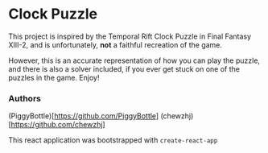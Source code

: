 # Clock Puzzle

This project is inspired by the Temporal Rift Clock Puzzle in Final Fantasy XIII-2, and is unfortunately, **not** a faithful recreation of the game.

However, this is an accurate representation of how you can play the puzzle, and there is also a solver included, if you ever get stuck on one of the puzzles in the game. Enjoy!

### Authors
(PiggyBottle)[https://github.com/PiggyBottle]
(chewzhj)[https://github.com/chewzhj]

This react application was bootstrapped with `create-react-app`
